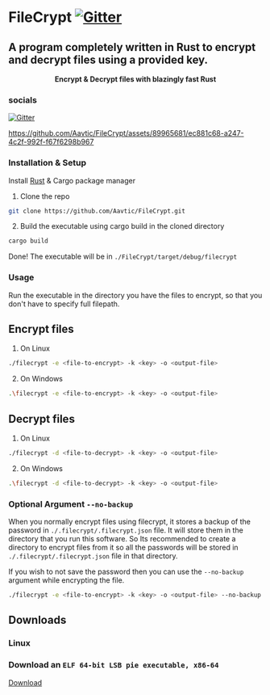# FileCrypt  <a href="https://instagram.com/aadish_mg"><img alt="Gitter" src="https://camo.githubusercontent.com/0b67f2eb691b83144519058d27f3ae6104f24a760db25d4a0566c7c40f53731f/68747470733a2f2f696d672e736869656c64732e696f2f62616467652f727573742d2532333030303030302e7376673f7374796c653d666f722d7468652d6261646765266c6f676f3d72757374266c6f676f436f6c6f723d7768697465"></a>




## A program completely written in Rust to encrypt and decrypt files using a provided key.

<p align="center">
    <b align="center">Encrypt & Decrypt files with blazingly fast Rust</b>
  <p align="center">
  </p>
</p>


### socials

<a href="https://instagram.com/aadish_mg"><img alt="Gitter" src="https://camo.githubusercontent.com/7a705494c370a8412797521701153d2873fb39109edf80afc408efd0927ae2d0/68747470733a2f2f696d672e736869656c64732e696f2f62616467652f496e7374616772616d2d2532334534343035462e7376673f7374796c653d666f722d7468652d6261646765266c6f676f3d496e7374616772616d266c6f676f436f6c6f723d7768697465"></a>



https://github.com/Aavtic/FileCrypt/assets/89965681/ec881c68-a247-4c2f-992f-f67f6298b967



### Installation & Setup

Install [Rust](https://www.google.com/url?sa=t&rct=j&q=&esrc=s&source=web&cd=&ved=2ahUKEwig24CWxJiBAxWNUGwGHWsPBiYQFnoECBMQAQ&url=https%3A%2F%2Fwww.rust-lang.org%2Ftools%2Finstall&usg=AOvVaw3Icgu945TtBSmUIPVgdOzY&opi=89978449) & Cargo package manager 

1. Clone the repo
```bash
git clone https://github.com/Aavtic/FileCrypt.git
```
2. Build the executable using cargo build in the cloned directory

```bash
cargo build
```
Done!
The executable will be in ```./FileCrypt/target/debug/filecrypt```

### Usage 

Run the executable in the directory you have the files to encrypt, so that you don't have to specify full filepath.

## Encrypt files

1. On Linux
```bash
./filecrypt -e <file-to-encrypt> -k <key> -o <output-file>
```
2. On Windows
```bash
.\filecrypt -e <file-to-encrypt> -k <key> -o <output-file>
```

## Decrypt files

1. On Linux
```bash
./filecrypt -d <file-to-decrypt> -k <key> -o <output-file>
```
2. On Windows
```bash
.\filecrypt -d <file-to-decrypt> -k <key> -o <output-file>
```

### Optional Argument ```--no-backup```

When you normally encrypt files using filecrypt, it stores a backup of the password in ```./.filecrypt/.filecrypt.json``` file. It will store them in the directory that you run this software. So Its recommended to create a directory to encrypt files from it so all the passwords will be stored in ```./.filecrypt/.filecrypt.json``` file in that directory.

If you wish to not save the password then you can use the ```--no-backup``` argument while encrypting the file. 
```bash 
./filecrypt -e <file-to-encrypt> -k <key> -o <output-file> --no-backup
```
## Downloads

### Linux 
### Download an ```ELF 64-bit LSB pie executable, x86-64```
[Download](https://github.com/Aavtic/FileCrypt/releases/download/download/filecrypt.elf)





